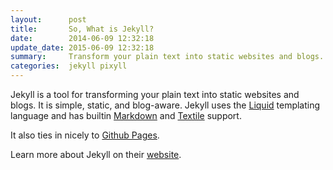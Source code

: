 ```yaml
---
layout:      post
title:       So, What is Jekyll?
date:        2014-06-09 12:32:18
update_date: 2015-06-09 12:32:18
summary:     Transform your plain text into static websites and blogs. Simple, static, and blog-aware.
categories:  jekyll pixyll
---
```


Jekyll is a tool for transforming your plain text into static websites and 
blogs. It is simple, static, and blog-aware. Jekyll uses the 
[Liquid](http://docs.shopify.com/themes/liquid-basics) templating
language and has builtin [Markdown](http://daringfireball.net/projects/markdown/)
and [Textile](http://en.wikipedia.org/wiki/Textile_(markup_language)) support.

It also ties in nicely to [Github Pages](https://pages.github.com/).

Learn more about Jekyll on their [website](http://jekyllrb.com/).

